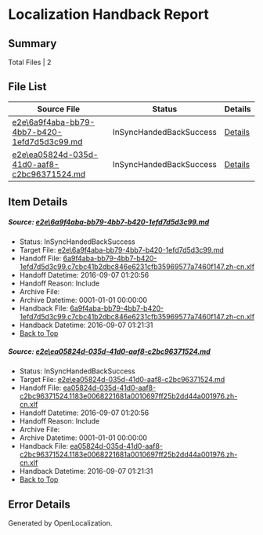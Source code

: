# <a name='report-top'></a> Localization Handback Report

## Summary
 Total Files | 2

## File List
 Source File | Status | Details 
 ----------- | ------ | ------- 
 [e2e\6a9f4aba-bb79-4bb7-b420-1efd7d5d3c99.md](https://github.com/OpenLocalizationTestOrg/ol-test0/blob/4709725adc5c5ad8539cedfb0b1cfe34ab533c3f/e2e/6a9f4aba-bb79-4bb7-b420-1efd7d5d3c99.md) | InSyncHandedBackSuccess | [Details](#f9a118f3eb51bdd59d3eea2613f07558aeb0b2091)
 [e2e\ea05824d-035d-41d0-aaf8-c2bc96371524.md](https://github.com/OpenLocalizationTestOrg/ol-test0/blob/4709725adc5c5ad8539cedfb0b1cfe34ab533c3f/e2e/ea05824d-035d-41d0-aaf8-c2bc96371524.md) | InSyncHandedBackSuccess | [Details](#c490e4ff605797cf0d4bb0f853eef4d3c7d19ef92)

## Item Details
##### <a name='f9a118f3eb51bdd59d3eea2613f07558aeb0b2091'></a> Source: [e2e\6a9f4aba-bb79-4bb7-b420-1efd7d5d3c99.md](https://github.com/OpenLocalizationTestOrg/ol-test0/blob/4709725adc5c5ad8539cedfb0b1cfe34ab533c3f/e2e/6a9f4aba-bb79-4bb7-b420-1efd7d5d3c99.md)
* Status: InSyncHandedBackSuccess
* Target File: [e2e\6a9f4aba-bb79-4bb7-b420-1efd7d5d3c99.md](https://github.com/OpenLocalizationTestOrg/ol-test0-zhcn/blob/77df296eaae7452e59cf43b854b95a9e1ad29b2b/e2e/6a9f4aba-bb79-4bb7-b420-1efd7d5d3c99.md)
* Handoff File: [6a9f4aba-bb79-4bb7-b420-1efd7d5d3c99.c7cbc41b2dbc846e6231cfb35969577a7460f147.zh-cn.xlf](https://github.com/OpenLocalizationTestOrg/ol-test0-handoff/blob/b08a397c50fb9399d72ddc0b3f84e521c18f7aa4/ol-handoff/OpenLocalizationTestOrg/ol-test0-zhcn/ci/ht/6a9f4aba-bb79-4bb7-b420-1efd7d5d3c99.c7cbc41b2dbc846e6231cfb35969577a7460f147.zh-cn.xlf)
* Handoff Datetime: 2016-09-07 01:20:56
* Handoff Reason: Include
* Archive File: 
* Archive Datetime: 0001-01-01 00:00:00
* Handback File: [6a9f4aba-bb79-4bb7-b420-1efd7d5d3c99.c7cbc41b2dbc846e6231cfb35969577a7460f147.zh-cn.xlf](https://github.com/OpenLocalizationTestOrg/ol-test0-handback/blob/4eaf559df2d135268bdf2b55573e90a61be151ec/ol-handback/OpenLocalizationTestOrg/ol-test0-zhcn/ci/ht/6a9f4aba-bb79-4bb7-b420-1efd7d5d3c99.c7cbc41b2dbc846e6231cfb35969577a7460f147.zh-cn.xlf)
* Handback Datetime: 2016-09-07 01:21:31
* [Back to Top](#report-top)

##### <a name='c490e4ff605797cf0d4bb0f853eef4d3c7d19ef92'></a> Source: [e2e\ea05824d-035d-41d0-aaf8-c2bc96371524.md](https://github.com/OpenLocalizationTestOrg/ol-test0/blob/4709725adc5c5ad8539cedfb0b1cfe34ab533c3f/e2e/ea05824d-035d-41d0-aaf8-c2bc96371524.md)
* Status: InSyncHandedBackSuccess
* Target File: [e2e\ea05824d-035d-41d0-aaf8-c2bc96371524.md](https://github.com/OpenLocalizationTestOrg/ol-test0-zhcn/blob/77df296eaae7452e59cf43b854b95a9e1ad29b2b/e2e/ea05824d-035d-41d0-aaf8-c2bc96371524.md)
* Handoff File: [ea05824d-035d-41d0-aaf8-c2bc96371524.1183e0068221681a0010697ff25b2dd44a001976.zh-cn.xlf](https://github.com/OpenLocalizationTestOrg/ol-test0-handoff/blob/b08a397c50fb9399d72ddc0b3f84e521c18f7aa4/ol-handoff/OpenLocalizationTestOrg/ol-test0-zhcn/ci/ht/ea05824d-035d-41d0-aaf8-c2bc96371524.1183e0068221681a0010697ff25b2dd44a001976.zh-cn.xlf)
* Handoff Datetime: 2016-09-07 01:20:56
* Handoff Reason: Include
* Archive File: 
* Archive Datetime: 0001-01-01 00:00:00
* Handback File: [ea05824d-035d-41d0-aaf8-c2bc96371524.1183e0068221681a0010697ff25b2dd44a001976.zh-cn.xlf](https://github.com/OpenLocalizationTestOrg/ol-test0-handback/blob/4eaf559df2d135268bdf2b55573e90a61be151ec/ol-handback/OpenLocalizationTestOrg/ol-test0-zhcn/ci/ht/ea05824d-035d-41d0-aaf8-c2bc96371524.1183e0068221681a0010697ff25b2dd44a001976.zh-cn.xlf)
* Handback Datetime: 2016-09-07 01:21:31
* [Back to Top](#report-top)


## Error Details

Generated by OpenLocalization.
